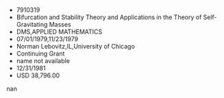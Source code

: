 
* 7910319
* Bifurcation and Stability Theory and Applications in the Theory of Self-Gravitating Masses
* DMS,APPLIED MATHEMATICS
* 07/01/1979,11/23/1979
* Norman Lebovitz,IL,University of Chicago
* Continuing Grant
*   name not available
* 12/31/1981
* USD 38,796.00

nan
